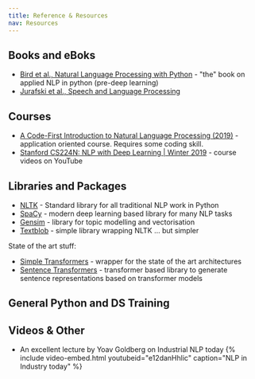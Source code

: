 ```yaml
---
title: Reference & Resources
nav: Resources
---
```


## Books and eBoks

* [Bird et al., Natural Language Processing with Python](https://www.nltk.org/book/) - "the" book on applied NLP in python (pre-deep learning)
* [Jurafski et al., Speech and Language Processing](https://web.stanford.edu/~jurafsky/slp3/)

## Courses
* [A Code-First Introduction to Natural Language Processing (2019)](https://www.fast.ai/2019/07/08/fastai-nlp/) - application oriented course. Requires some coding skill.
* [Stanford CS224N: NLP with Deep Learning | Winter 2019](http://web.stanford.edu/class/cs224n/) - course videos on YouTube

## Libraries and Packages
* [NLTK](https://www.nltk.org/book/) - Standard library for all traditional NLP work in Python
* [SpaCy](https://spacy.io/) - modern deep learning based library for many NLP tasks
* [Gensim](https://radimrehurek.com/gensim/) - library for topic modelling and vectorisation
* [Textblob](https://textblob.readthedocs.io/en/dev/) - simple library wrapping NLTK ... but simpler

State of the art stuff:
* [Simple Transformers](https://simpletransformers.ai/) - wrapper for the state of the art architectures
* [Sentence Transformers](https://github.com/UKPLab/sentence-transformers) - transformer based library to generate sentence representations based on transformer models

## General Python and DS Training

## Videos & Other

* An excellent lecture by Yoav Goldberg on Industrial NLP today
{% include video-embed.html youtubeid="e12danHhlic" caption="NLP in Industry today" %}

